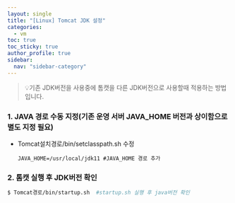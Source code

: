 ```yaml
---
layout: single
title: "[Linux] Tomcat JDK 설정"
categories:
  - vm
toc: true
toc_sticky: true
author_profile: true
sidebar:
  nav: "sidebar-category"
---
```


> 💡기존 JDK버전을 사용중에 톰캣을 다른 JDK버전으로 사용할때 적용하는 방법입니다.

### 1. JAVA 경로 수동 지정(기존 운영 서버 JAVA_HOME 버전과 상이함으로 별도 지정 필요)

- Tomcat설치경로/bin/setclasspath.sh 수정
  ```vim
  JAVA_HOME=/usr/local/jdk11 #JAVA_HOME 경로 추가
  ```

### 2. 톰캣 실행 후 JDK버전 확인

```bash
$ Tomcat경로/bin/startup.sh  #startup.sh 실행 후 java버전 확인
```
